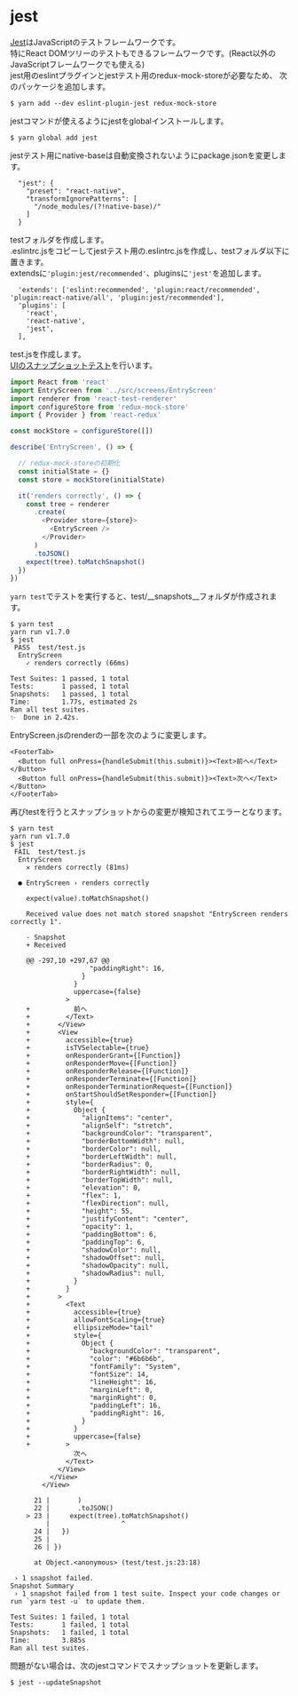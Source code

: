 # jest
[Jest](https://jestjs.io/docs/ja/tutorial-react-native)はJavaScriptのテストフレームワークです。  
特にReact DOMツリーのテストもできるフレームワークです。(React以外のJavaScriptフレームワークでも使える)  
jest用のeslintプラグインとjestテスト用のredux-mock-storeが必要なため、
次のパッケージを追加します。  

```
$ yarn add --dev eslint-plugin-jest redux-mock-store
```

jestコマンドが使えるようにjestをglobalインストールします。 

```
$ yarn global add jest
```

jestテスト用にnative-baseは自動変換されないようにpackage.jsonを変更します。  

```
  "jest": {
    "preset": "react-native",
    "transformIgnorePatterns": [
      "/node_modules/(?!native-base)/"
    ]
  }
```

testフォルダを作成します。  
.eslintrc.jsをコピーしてjestテスト用の.eslintrc.jsを作成し、testフォルダ以下に置きます。  
extendsに`'plugin:jest/recommended'`、pluginsに`'jest'`を追加します。  

```
  'extends': ['eslint:recommended', 'plugin:react/recommended', 'plugin:react-native/all', 'plugin:jest/recommended'],
  'plugins': [
    'react',
    'react-native',
    'jest',
  ],
```

test.jsを作成します。  
[UIのスナップショットテスト](https://jestjs.io/docs/ja/snapshot-testing)を行います。  

```test.js
import React from 'react'
import EntryScreen from '../src/screens/EntryScreen'
import renderer from 'react-test-renderer'
import configureStore from 'redux-mock-store'
import { Provider } from 'react-redux'

const mockStore = configureStore([])

describe('EntryScreen', () => {

  // redux-mock-storeの初期化
  const initialState = {}
  const store = mockStore(initialState)

  it('renders correctly', () => {
    const tree = renderer
      .create(
        <Provider store={store}>
          <EntryScreen />
        </Provider>
      )
      .toJSON()
    expect(tree).toMatchSnapshot()
  })
})
```

`yarn test`でテストを実行すると、test/__snapshots__フォルダが作成されます。  

```
$ yarn test
yarn run v1.7.0
$ jest
 PASS  test/test.js
  EntryScreen
    ✓ renders correctly (66ms)

Test Suites: 1 passed, 1 total
Tests:       1 passed, 1 total
Snapshots:   1 passed, 1 total
Time:        1.77s, estimated 2s
Ran all test suites.
✨  Done in 2.42s.
```

EntryScreen.jsのrenderの一部を次のように変更します。  

```
<FooterTab>
  <Button full onPress={handleSubmit(this.submit)}><Text>前へ</Text></Button>
  <Button full onPress={handleSubmit(this.submit)}><Text>次へ</Text></Button>
</FooterTab>
```

再びtestを行うとスナップショットからの変更が検知されてエラーとなります。  

```
$ yarn test
yarn run v1.7.0
$ jest
 FAIL  test/test.js
  EntryScreen
    ✕ renders correctly (81ms)

  ● EntryScreen › renders correctly

    expect(value).toMatchSnapshot()

    Received value does not match stored snapshot "EntryScreen renders correctly 1".

    - Snapshot
    + Received

    @@ -297,10 +297,67 @@
                    "paddingRight": 16,
                  }
                }
                uppercase={false}
              >
    +           前へ
    +         </Text>
    +       </View>
    +       <View
    +         accessible={true}
    +         isTVSelectable={true}
    +         onResponderGrant={[Function]}
    +         onResponderMove={[Function]}
    +         onResponderRelease={[Function]}
    +         onResponderTerminate={[Function]}
    +         onResponderTerminationRequest={[Function]}
    +         onStartShouldSetResponder={[Function]}
    +         style={
    +           Object {
    +             "alignItems": "center",
    +             "alignSelf": "stretch",
    +             "backgroundColor": "transparent",
    +             "borderBottomWidth": null,
    +             "borderColor": null,
    +             "borderLeftWidth": null,
    +             "borderRadius": 0,
    +             "borderRightWidth": null,
    +             "borderTopWidth": null,
    +             "elevation": 0,
    +             "flex": 1,
    +             "flexDirection": null,
    +             "height": 55,
    +             "justifyContent": "center",
    +             "opacity": 1,
    +             "paddingBottom": 6,
    +             "paddingTop": 6,
    +             "shadowColor": null,
    +             "shadowOffset": null,
    +             "shadowOpacity": null,
    +             "shadowRadius": null,
    +           }
    +         }
    +       >
    +         <Text
    +           accessible={true}
    +           allowFontScaling={true}
    +           ellipsizeMode="tail"
    +           style={
    +             Object {
    +               "backgroundColor": "transparent",
    +               "color": "#6b6b6b",
    +               "fontFamily": "System",
    +               "fontSize": 14,
    +               "lineHeight": 16,
    +               "marginLeft": 0,
    +               "marginRight": 0,
    +               "paddingLeft": 16,
    +               "paddingRight": 16,
    +             }
    +           }
    +           uppercase={false}
    +         >
                次へ
              </Text>
            </View>
          </View>
        </View>

      21 |       )
      22 |       .toJSON()
    > 23 |     expect(tree).toMatchSnapshot()
         |                  ^
      24 |   })
      25 | 
      26 | })

      at Object.<anonymous> (test/test.js:23:18)

 › 1 snapshot failed.
Snapshot Summary
 › 1 snapshot failed from 1 test suite. Inspect your code changes or run `yarn test -u` to update them.

Test Suites: 1 failed, 1 total
Tests:       1 failed, 1 total
Snapshots:   1 failed, 1 total
Time:        3.885s
Ran all test suites.
```

問題がない場合は、次のjestコマンドでスナップショットを更新します。  

```
$ jest --updateSnapshot
```